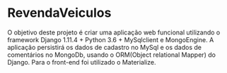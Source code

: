 # RevendaVeiculos
O objetivo deste projeto é criar uma aplicação web funcional utilizando o framework Django 1.11.4 + Python 3.6 + MySqlclient e MongoEngine.
A aplicação persistirá os dados de cadastro no MySql e os dados de comentários no MongoDb, usando o ORM(Object relational Mapper) do Django.
Para o front-end foi utilizado o Materialize.
